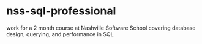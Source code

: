 # nss-sql-professional
work for a 2 month course at Nashville Software School covering database design, querying, and performance in SQL
